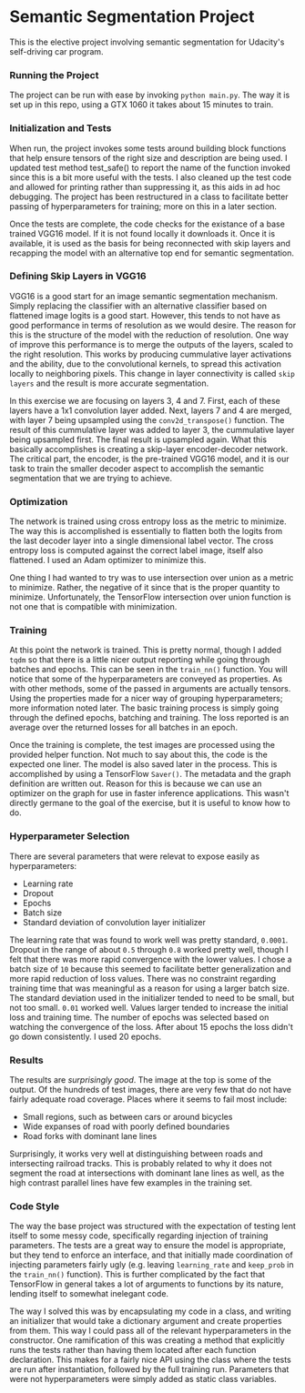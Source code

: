 # Semantic Segmentation Project

This is the elective project involving semantic segmentation for Udacity's 
self-driving car program.   



### Running the Project

The project can be run with ease by invoking `python main.py`.  The way it 
is set up in this repo, using a GTX 1060 it takes about 15 minutes to 
train.



### Initialization and Tests

When run, the project invokes some tests around building block functions that 
help ensure tensors of the right size and description are being used.  I 
updated test method test_safe() to report the name of the function invoked 
since this is a bit more useful with the tests.  I also cleaned up the test 
code and allowed for printing rather than suppressing it, as this aids in ad
hoc debugging.  The project has been restructured in a class to facilitate 
better passing of hyperparameters for training; more on this in a later
section.

Once the tests are complete, the code checks for the existance 
of a base trained VGG16 model.  If it is not found locally it downloads 
it.  Once it is available, it is used as the basis for being reconnected 
with skip layers and recapping the model with an alternative top end for 
semantic segmentation.  



### Defining Skip Layers in VGG16

VGG16 is a good start for an image semantic segmentation mechanism.  Simply
replacing the classifier with an alternative classifier based on flattened 
image logits is a good start.  However, this tends to not have as good 
performance in terms of resolution as we would desire.  The reason for this is 
the structure of the model with the reduction of resolution.  One way of 
improve this performance is to merge the outputs of the layers, scaled to 
the right resolution.  This works by producing cummulative layer activations
and the ability, due to the convolutional kernels, to spread this activation
locally to neighboring pixels.  This change in layer connectivity is called
`skip layers` and the result is more accurate segmentation.

In this exercise we are focusing on layers 3, 4 and 7.  First, each of these 
layers have a 1x1 convolution layer added.  Next, layers 7 and 4 are merged, 
with layer 7 being upsampled using the `conv2d_transpose()` function.  The 
result of this cummulative layer was added to layer 3, the cummulative layer
being upsampled first.  The final result is upsampled again.  What this basically
accomplishes is creating a skip-layer encoder-decoder network.  The critical 
part, the encoder, is the pre-trained VGG16 model, and it is our task to train
the smaller decoder aspect to accomplish the semantic segmentation that we 
are trying to achieve.



### Optimization

The network is trained using cross entropy loss as the metric to minimize.  The
way this is accomplished is essentially to flatten both the logits from the last
decoder layer into a single dimensional label vector.  The cross entropy
loss is computed against the correct label image, itself also flattened.  I used
an Adam optimizer to minimize this.  

One thing I had wanted to try was to use intersection over union as a metric to
minimize.  Rather, the negative of it since that is the proper quantity to 
minimize.  Unfortunately, the TensorFlow intersection over union function is not 
one that is compatible with minimization.   



### Training 

At this point the network is trained.  This is pretty normal, though I added `tqdm` 
so that there is a little nicer output reporting while going through batches and 
epochs.  This can be seen in the `train_nn()` function.  You will notice that some
of the hyperparameters are conveyed as properties.  As with other methods,
some of the passed in arguments are actually tensors.  Using the properties made for
a nicer way of grouping hyperparameters; more information noted later.  The basic 
training process is simply going through the defined epochs, batching and 
training.  The loss reported is an average over the returned losses for all
batches in an epoch.

Once the training is complete, the test images are processed using the provided 
helper function.  Not much to say about this, the code is the expected one 
liner.  The model is also saved later in the process.  This is accomplished by 
using a TensorFlow `Saver()`.  The metadata and the graph definition are written 
out.  Reason for this is because we can use an optimizer on the graph for use 
in faster inference applications.  This wasn't directly germane to the goal of 
the exercise, but it is useful to know how to do.



### Hyperparameter Selection

There are several parameters that were relevat to expose easily as hyperparameters:

 * Learning rate
 * Dropout 
 * Epochs
 * Batch size
 * Standard deviation of convolution layer initializer

The learning rate that was found to work well was pretty standard, `0.0001`.  Dropout
in the range of about `0.5` through `0.8` worked pretty well, though I felt that 
there was more rapid convergence with the lower values.  I chose a batch size of
`10` because this seemed to facilitate better generalization and more rapid reduction
of loss values.  There was no constraint regarding training time that was meaningful 
as a reason for using a larger batch size.  The standard deviation used in the 
initializer tended to need to be small, but not too small.  `0.01` worked well.  Values
larger tended to increase the initial loss and training time.  The number of epochs 
was selected based on watching the convergence of the loss.  After about 15 epochs the
loss didn't go down consistently.  I used 20 epochs.



### Results

The results are *surprisingly good*.  The image at the top is some of the output.  Of
the hundreds of test images, there are very few that do not have fairly adequate 
road coverage.  Places where it seems to fail most include:

 * Small regions, such as between cars or around bicycles
 * Wide expanses of road with poorly defined boundaries
 * Road forks with dominant lane lines

Surprisingly, it works very well at distinguishing between roads and intersecting
railroad tracks.  This is probably related to why it does not segment the road at
intersections with dominant lane lines as well, as the high contrast parallel lines
have few examples in the training set.



### Code Style

The way the base project was structured with the expectation of testing lent 
itself to some messy code, specifically regarding injection of training
parameters.  The tests are a great way to ensure the model is appropriate,
but they tend to enforce an interface, and that initially made coordination
of injecting parameters fairly ugly (e.g. leaving `learning_rate` and
`keep_prob` in the `train_nn()` function).  This is further complicated by 
the fact that TensorFlow in general takes a lot of arguments to functions
by its nature, lending itself to somewhat inelegant code.

The way I solved this was by encapsulating my code in a class, and writing 
an initializer that would take a dictionary argument and create properties
from them.  This way I could pass all of the relevant hyperparameters in the
constructor.  One ramification of this was creating a method that explicitly 
runs the tests rather than having them located after each function 
declaration.  This makes for a fairly nice API using the class where the 
tests are run after instantiation, followed by the full training run.  Parameters
that were not hyperparameters were simply added as static class variables.

